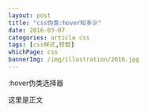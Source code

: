 ```yaml
---
layout: post
title: "css伪类:hover知多少"
date: 2016-03-07
categories: article css
tags: [css样式,转载]
whichPage: css
bannerImg: /img/illustration/2016.jpg
---
```

:hover伪类选择器


这里是正文
